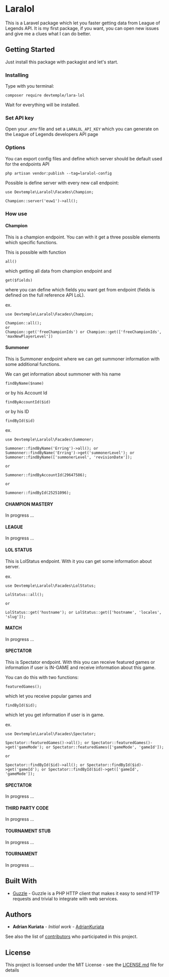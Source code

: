 # Laralol

This is a Laravel package which let you faster getting data from League of Legends API. It is my first package, if you want, you can open new issues and give me a clues what I can do better.

## Getting Started

Just install this package with packagist and let's start.

### Installing

Type with you terminal:

```
composer require devtemple/lara-lol
```

Wait for everything will be installed.

### Set API key
Open your *.env* file and set a ``` LARALOL_API_KEY ``` which you can generate on the League of Legends developers API page

### Options
You can export config files and define which server should be default used for the endpoints API

```
php artisan vendor:publish --tag=laralol-config
```

Possible is define server with every new call endpoint:

```
use Devtemple\Laralol\Facades\Champion;

Champion::server('euw1')->all();
```

### How use

#### Champion
This is a champion endpoint. You can with it get a three possible elements which specific functions.

This is possible with function
```
all()
```
which getting all data from champion endpoint and

```
get($fields)
```
where you can define which fields you want get from endpoint (fields is defined on the full reference API LoL).

ex.
```
use Devtemple\Laralol\Facades\Champion;

Champion::all();
or
Champion::get('freeChampionIds') or Champion::get(['freeChampionIds', 'maxNewPlayerLevel'])
```

#### Summoner
This is Summoner endpoint where we can get summoner information with some additional functions.

We can get information about summoner with his name
```
findByName($name)
```

or by his Account Id
```
findByAccountId($id)
```

or by his ID
```
findById($id)
```

ex.
```
use Devtemple\Laralol\Facades\Summoner;

Summoner::findByName('Erring')->all(); or Summonner::findByName('Erring')->get('summonerLevel'); or Summoner::findByName(['summonerLevel', 'revisionDate']);

or

Summoner::findByAccountId(29647586);

or

Summoner::findById(25251096);
```

#### CHAMPION MASTERY
In progress ...

#### LEAGUE
In progress ...

#### LOL STATUS
This is LolStatus endpoint. With it you can get some information about server.

ex.
```
use Devtemple\Laralol\Facades\LolStatus;

LolStatus::all();

or

LolStatus::get('hostname'); or LolStatus::get(['hostname', 'locales', 'slug']);
```

#### MATCH
In progress ...

#### SPECTATOR
This is Spectator endpoint. With this you can receive featured games or information if user is IN-GAME and receive information about this game.

You can do this with two functions:
```
featuredGames();
```
which let you receive popular games and

```
findById($id);
```
which let you get information if user is in game.

ex.
```
use Devtemple\Laralol\Facades\Spectator;

Spectator::featuredGames()->all(); or Spectator::featuredGames()->get('gameMode'); or Spectator::featuredGames(['gameMode', 'gameId']);

or

Spectator::findById($id)->all(); or Spectator::findById($id)->get('gameId'); or Spectator::findById($id)->get(['gameId', 'gameMode']);
```

#### SPECTATOR
In progress ...

#### THIRD PARTY CODE
In progress ...

#### TOURNAMENT STUB
In progress ...

#### TOURNAMENT
In progress ...

## Built With

* [Guzzle](http://docs.guzzlephp.org/en/stable/) - Guzzle is a PHP HTTP client that makes it easy to send HTTP requests and trivial to integrate with web services.

## Authors

* **Adrian Kuriata** - *Initial work* - [AdrianKuriata](https://github.com/AdrianKuriata)

See also the list of [contributors](https://github.com/AdrianKuriata/lara-lol/graphs/contributors) who participated in this project.

## License

This project is licensed under the MIT License - see the [LICENSE.md](LICENSE.md) file for details
